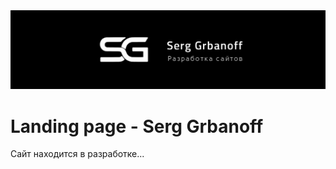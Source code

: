 <img src="img/banner-serggrbanoff.jpg" alt="banner-serggrbanoff">
<h1>Landing page - Serg Grbanoff</h1>
<p>Сайт находится в разработке...</p>